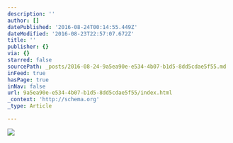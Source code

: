 ```yaml
---
description: ''
author: []
datePublished: '2016-08-24T00:14:55.449Z'
dateModified: '2016-08-23T22:57:07.672Z'
title: ''
publisher: {}
via: {}
starred: false
sourcePath: _posts/2016-08-24-9a5ea90e-e534-4b07-b1d5-8dd5cdae5f55.md
inFeed: true
hasPage: true
inNav: false
url: 9a5ea90e-e534-4b07-b1d5-8dd5cdae5f55/index.html
_context: 'http://schema.org'
_type: Article

---
```

![](https://the-grid-user-content.s3-us-west-2.amazonaws.com/cd63c78d-94a4-418e-91c9-94cc18aaa6e0.jpg)
